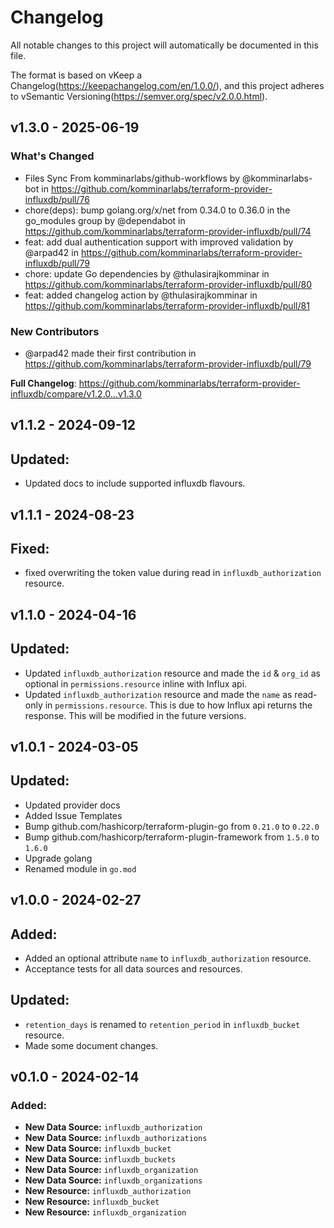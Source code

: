 # Changelog

All notable changes to this project will automatically be documented in this file.

The format is based on vKeep a Changelog(https://keepachangelog.com/en/1.0.0/),
and this project adheres to vSemantic Versioning(https://semver.org/spec/v2.0.0.html).

## v1.3.0 - 2025-06-19

### What's Changed

* Files Sync From komminarlabs/github-workflows by @komminarlabs-bot in https://github.com/komminarlabs/terraform-provider-influxdb/pull/76
* chore(deps): bump golang.org/x/net from 0.34.0 to 0.36.0 in the go_modules group by @dependabot in https://github.com/komminarlabs/terraform-provider-influxdb/pull/74
* feat: add dual authentication support with improved validation by @arpad42 in https://github.com/komminarlabs/terraform-provider-influxdb/pull/79
* chore: update Go dependencies by @thulasirajkomminar in https://github.com/komminarlabs/terraform-provider-influxdb/pull/80
* feat: added changelog action by @thulasirajkomminar in https://github.com/komminarlabs/terraform-provider-influxdb/pull/81

### New Contributors

* @arpad42 made their first contribution in https://github.com/komminarlabs/terraform-provider-influxdb/pull/79

**Full Changelog**: https://github.com/komminarlabs/terraform-provider-influxdb/compare/v1.2.0...v1.3.0

## v1.1.2 - 2024-09-12

## Updated:

* Updated docs to include supported influxdb flavours.

## v1.1.1 - 2024-08-23

## Fixed:

* fixed overwriting the token value during read in `influxdb_authorization` resource.

## v1.1.0 - 2024-04-16

## Updated:

* Updated `influxdb_authorization` resource and made the `id` & `org_id` as optional in `permissions.resource` inline with Influx api.
* Updated `influxdb_authorization` resource and made the `name` as read-only in `permissions.resource`. This is due to how Influx api returns the response. This will be modified in the future versions.

## v1.0.1 - 2024-03-05

## Updated:

* Updated provider docs
* Added Issue Templates
* Bump github.com/hashicorp/terraform-plugin-go from `0.21.0` to `0.22.0`
* Bump github.com/hashicorp/terraform-plugin-framework from `1.5.0` to `1.6.0`
* Upgrade golang
* Renamed module in `go.mod`

## v1.0.0 - 2024-02-27

## Added:

* Added an optional attribute `name` to `influxdb_authorization` resource.
* Acceptance tests for all data sources and resources.

## Updated:

* `retention_days` is renamed to `retention_period` in `influxdb_bucket` resource.
* Made some document changes.

## v0.1.0 - 2024-02-14

### Added:

* **New Data Source:** `influxdb_authorization`
* **New Data Source:** `influxdb_authorizations`
* **New Data Source:** `influxdb_bucket`
* **New Data Source:** `influxdb_buckets`
* **New Data Source:** `influxdb_organization`
* **New Data Source:** `influxdb_organizations`
* **New Resource:** `influxdb_authorization`
* **New Resource:** `influxdb_bucket`
* **New Resource:** `influxdb_organization`
